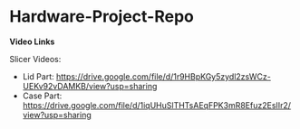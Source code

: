 # Hardware-Project-Repo 

**Video Links**

Slicer Videos: 
- Lid Part: https://drive.google.com/file/d/1r9HBpKGy5zydl2zsWCz-UEKv92vDAMKB/view?usp=sharing
- Case Part: https://drive.google.com/file/d/1iqUHuSlTHTsAEqFPK3mR8Efuz2EsIIr2/view?usp=sharing








